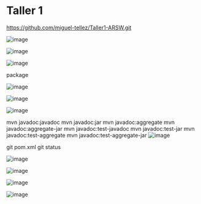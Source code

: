 # Taller 1

https://github.com/miguel-tellez/Taller1-ARSW.git

![image](https://github.com/miguel-tellez/Taller1-ARSW/assets/77862071/54aff6c0-e738-4053-a222-ebf73c1a33f9)


![image](https://github.com/miguel-tellez/Taller1-ARSW/assets/77862071/0767e170-c7ee-4483-b667-d113094a5a6a)

![image](https://github.com/miguel-tellez/Taller1-ARSW/assets/77862071/e7280cc8-08c3-499d-bb19-04c8cfab2df8)

package

![image](https://github.com/miguel-tellez/Taller1-ARSW/assets/77862071/c1dc0e03-aa0e-4e13-8f81-6274123b9fcf)


![image](https://github.com/miguel-tellez/Taller1-ARSW/assets/77862071/c4d9ce8d-cd1a-4585-ab00-bddd0353ad67)


![image](https://github.com/miguel-tellez/Taller1-ARSW/assets/77862071/0b25b359-0e3c-4505-81f1-c065e2ca6173)


mvn javadoc:javadoc 
mvn javadoc:jar 
mvn javadoc:aggregate 
mvn javadoc:aggregate-jar 
mvn javadoc:test-javadoc 
mvn javadoc:test-jar 
mvn javadoc:test-aggregate 
mvn javadoc:test-aggregate-jar
![image](https://github.com/miguel-tellez/Taller1-ARSW/assets/77862071/dacd0b7e-cf21-424e-af57-2ac182103475)

git pom.xml
git status

![image](https://github.com/miguel-tellez/Taller1-ARSW/assets/77862071/4445097a-dc23-44ef-9a6a-eb3b6b4a1f75)

![image](https://github.com/miguel-tellez/Taller1-ARSW/assets/77862071/58947b8f-c6e6-4754-8f6e-012af65ca20a)

![image](https://github.com/miguel-tellez/Taller1-ARSW/assets/77862071/207944ff-54b9-4c05-9ce0-957f1c73fcf2)

![image](https://github.com/miguel-tellez/Taller1-ARSW/assets/77862071/e3f5ff4b-4d64-49fa-981d-53f781d9a90d)


